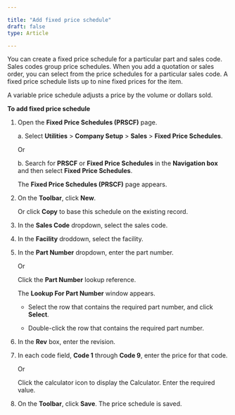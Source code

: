 ```yaml
---

title: "Add fixed price schedule"
draft: false
type: Article

---
```


You can create a fixed price schedule for a particular part and sales code. Sales codes group price schedules. When you add a quotation or sales order, you can select from the price schedules for a particular sales code. A fixed price schedule lists up to nine fixed prices for the item.

A variable price schedule adjusts a price by the volume or dollars sold. 

**To add fixed price schedule**

1. Open the **Fixed Price Schedules (PRSCF)** page.

    a. Select **Utilities** > **Company Setup** > **Sales** > **Fixed Price Schedules**.

    Or

    b. Search for **PRSCF** or **Fixed Price Schedules** in the **Navigation box** and then select **Fixed Price Schedules**.

    The **Fixed Price Schedules (PRSCF)** page appears.

2. On the **Toolbar**, click **New**.

    Or click **Copy** to base this schedule on the existing record.

3. In the **Sales Code** dropdown, select the sales code.

4. In the **Facility** droddown, select the facility.

5. In the **Part Number** dropdown, enter the part number.

    Or

    Click the **Part Number** lookup reference.

    The **Lookup For Part Number** window appears.

    - Select the row that contains the required part number, and click **Select**.

    - Double-click the row that contains the required part number.

6. In the **Rev** box, enter the revision.

7. In each code field, **Code 1** through **Code 9**, enter the price for that code.

    Or

    Click the calculator icon to display the Calculator. Enter the required value.

8. On the **Toolbar**, click **Save**. The price schedule is saved.

​